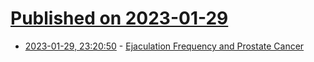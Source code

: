 # [Published on 2023-01-29](index.md)

* [2023-01-29, 23:20:50](https://news.ycombinator.com/item?id=34573865) - [Ejaculation Frequency and Prostate Cancer](https://www.health.harvard.edu/mens-health/ejaculation_frequency_and_prostate_cancer)
